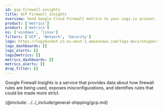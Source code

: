 ```yaml
---
id: gcp-firewall-insights
title: GCP Firewall Insights
overview: Send Google Cloud Firewall metrics to your Logz.io account.
product: ['metrics']
product: ['metrics']
os: ['windows', 'linux']
filters: ['GCP', 'Network', 'Security']
logo: https://logzbucket.s3.eu-west-1.amazonaws.com/logz-docs/shipper-logos/gcpfirewall.png
logs_dashboards: []
logs_alerts: []
logs2metrics: []
metrics_dashboards: []
metrics_alerts: []
drop_filter: []
---
```



Google Firewall Insights is a service that provides data about how firewall rules are being used, exposes misconfigurations, and identifies rules that could be made more strict. 


{@include: ../../_include/general-shipping/gcp.md}  
